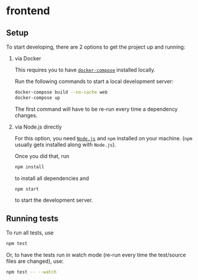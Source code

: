 # frontend

## Setup

To start developing, there are 2 options to get the project up and running:

1. via Docker

   This requires you to have [`docker-compose`](https://docs.docker.com/compose/install/) installed locally.

   Run the following commands to start a local development server:

   ```sh
   docker-compose build --no-cache web
   docker-compose up
   ```

   The first command will have to be re-run every time a dependency changes.

2. via Node.js directly

   For this option, you need [`Node.js`](https://nodejs.org/en/) and `npm` installed on your machine. (`npm` usually gets installed along with `Node.js`).

   Once you did that, run

   ```sh
   npm install
   ```

   to install all dependencies and

   ```
   npm start
   ```

   to start the development server.

## Running tests

To run all tests, use

```sh
npm test
```

Or, to have the tests run in watch mode (re-run every time the test/source files are changed), use:

```sh
npm test -- --watch
```
